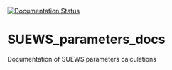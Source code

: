 [![Documentation Status](https://readthedocs.org/projects/suews-parameters-docs/badge/?version=latest)](https://suews-parameters-docs.readthedocs.io/en/latest/?badge=latest)

# SUEWS_parameters_docs
Documentation of SUEWS parameters calculations
